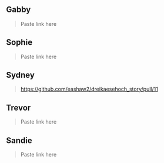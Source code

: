 ## Gabby
> Paste link here
## Sophie 
> Paste link here
## Sydney 
> https://github.com/eashaw2/dreikaesehoch_story/pull/11
## Trevor 
> Paste link here
## Sandie
> Paste link here
